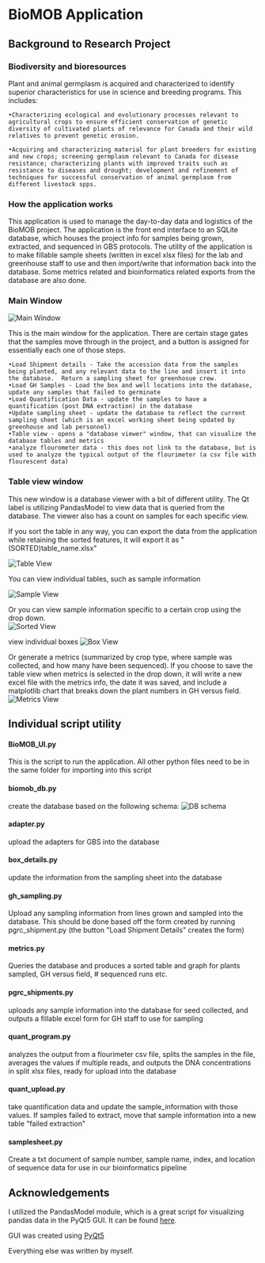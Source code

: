 # BioMOB Application

## Background to Research Project
### Biodiversity and bioresources

Plant and animal germplasm is acquired and characterized to identify superior characteristics for use in science and breeding programs. This includes:

    •Characterizing ecological and evolutionary processes relevant to agricultural crops to ensure efficient conservation of genetic diversity of cultivated plants of relevance for Canada and their wild relatives to prevent genetic erosion.

    •Acquiring and characterizing material for plant breeders for existing and new crops; screening germplasm relevant to Canada for disease resistance; characterizing plants with improved traits such as resistance to diseases and drought; development and refinement of techniques for successful conservation of animal germplasm from different livestock spps.

### How the application works

This application is used to manage the day-to-day data and logistics of the BioMOB project.  The application is the front end interface to an SQLite database, which houses the project info for samples being grown, extracted, and sequenced in GBS protocols.  The utility of the application is to make fillable sample sheets (written in excel xlsx files) for the lab and greenhouse staff to use and then import/write that information back into the database.  Some metrics related and bioinformatics related exports from the database are also done.


### Main Window
![Main Window](https://raw.github.com/elderberry-smells/BioMOB/screenshots/main_window.PNG)

This is the main window for the application.  There are certain stage gates that the samples move through in the project, and a button is assigned for essentially each one of those steps.  

    •Load Shipment details - Take the accession data from the samples being planted, and any relevant data to the line and insert it into the database.  Return a sampling sheet for greenhosue crew.
    •Load GH Samples - Load the box and well locations into the database, update any samples that failed to germinate
    •Load Quantification Data - update the samples to have a quantification (post DNA extraction) in the database
    •Update sampling sheet - update the database to reflect the current sampling sheet (which is an excel working sheet being updated by greenhouse and lab personnel)
    •Table view - opens a "database viewer" window, that can visualize the database tables and metrics
    •analyze flourometer data - this does not link to the database, but is used to analyze the typical output of the flourimeter (a csv file with flourescent data)

### Table view window

This new window is a database viewer with a bit of different utility.  The Qt label is utilizing PandasModel to view data that is queried from the database.  The viewer also has a count on samples for each specific view.  

If you sort the table in any way, you can export the data from the application while retaining the sorted features, it will export it as "(SORTED)table_name.xlsx"

![Table View](https://raw.github.com/elderberry-smells/BioMOB/screenshots/table_view.PNG)

You can view individual tables, such as sample information

![Sample View](https://raw.github.com/elderberry-smells/BioMOB/screenshots/table_sampleinfo.PNG)

Or you can view sample information specific to a certain crop using the drop down.  
![Sorted View](https://raw.github.com/elderberry-smells/BioMOB/screenshots/table_sampleinfo_barley.PNG)

view individual boxes
![Box View](https://raw.github.com/elderberry-smells/BioMOB/screenshots/table_boxview.PNG)

Or generate a metrics (summarized by crop type, where sample was collected, and how many have been sequenced).  If you choose to save the table view when metrics is selected in the drop down, it will write a new excel file with the metrics info, the date it was saved, and include a matplotlib chart that breaks down the plant numbers in GH versus field.
![Metrics View](https://raw.github.com/elderberry-smells/BioMOB/screenshots/table_metrics.PNG)


## Individual script utility

#### BioMOB_UI.py
This is the script to run the application.  All other python files need to be in the same folder for importing into this script

#### biomob_db.py
create the database based on the following schema:
![DB schema](https://raw.github.com/elderberry-smells/BioMOB/screenshots/schema.png)

#### adapter.py
upload the adapters for GBS into the database

#### box_details.py
update the information from the sampling sheet into the database

#### gh_sampling.py 
Upload any sampling information from lines grown and sampled into the database.  This should be done based off the form created by running pgrc_shipment.py (the button "Load Shipment Details" creates the form)

#### metrics.py
Queries the database and produces a sorted table and graph for plants sampled, GH versus field, # sequenced runs etc.

#### pgrc_shipments.py
uploads any sample information into the database for seed collected, and outputs a fillable excel form for GH staff to use for sampling

#### quant_program.py
analyzes the output from a flourimeter csv file, splits the samples in the file, averages the values if multiple reads, and outputs the DNA concentrations in split xlsx files, ready for upload into the database

#### quant_upload.py
take quantification data and update the sample_information with those values.  If samples failed to extract, move that sample information into a new table "failed extraction"

#### samplesheet.py
Create a txt document of sample number, sample name, index, and location of sequence data for use in our bioinformatics pipeline

## Acknowledgements
I utilized the PandasModel module, which is a great script for visualizing pandas data in the PyQt5 GUI.  It can be found [here](https://github.com/Winand/dataframemodel/blob/master/pandasmodel.py).  

GUI was created using [PyQt5](https://pypi.org/project/PyQt5/)

Everything else was written by myself.
